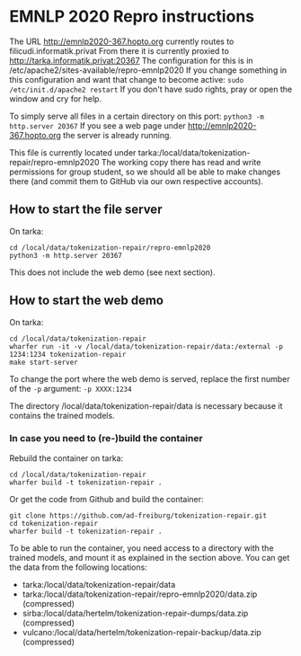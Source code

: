 # EMNLP 2020 Repro instructions

The URL http://emnlp2020-367.hopto.org currently routes to filicudi.informatik.privat 
From there it is currently proxied to http://tarka.informatik.privat:20367 
The configuration for this is in /etc/apache2/sites-available/repro-emnlp2020 
If you change something in this configuration and want that change to become active: `sudo /etc/init.d/apache2 restart`
If you don't have sudo rights, pray or open the window and cry for help.

To simply serve all files in a certain directory on this port: `python3 -m http.server 20367`
If you see a web page under http://emnlp2020-367.hopto.org the server is already running.

This file is currently located under tarka:/local/data/tokenization-repair/repro-emnlp2020
The working copy there has read and write permissions for group student, so we should all be able to make changes there (and commit them to GitHub via our own respective accounts).

## How to start the file server

On tarka:

    cd /local/data/tokenization-repair/repro-emnlp2020
    python3 -m http.server 20367

This does not include the web demo (see next section).

## How to start the web demo

On tarka:

    cd /local/data/tokenization-repair
    wharfer run -it -v /local/data/tokenization-repair/data:/external -p 1234:1234 tokenization-repair
    make start-server

To change the port where the web demo is served, replace the first number of the `-p` argument: `-p XXXX:1234`

The directory /local/data/tokenization-repair/data is necessary because it contains the trained models.

### In case you need to (re-)build the container

Rebuild the container on tarka:

    cd /local/data/tokenization-repair
    wharfer build -t tokenization-repair .

Or get the code from Github and build the container:

    git clone https://github.com/ad-freiburg/tokenization-repair.git
    cd tokenization-repair
    wharfer build -t tokenization-repair .

To be able to run the container, you need access to a directory with the trained models,
and mount it as explained in the section above.
You can get the data from the following locations:
- tarka:/local/data/tokenization-repair/data
- tarka:/local/data/tokenization-repair/repro-emnlp2020/data.zip (compressed)
- sirba:/local/data/hertelm/tokenization-repair-dumps/data.zip (compressed)
- vulcano:/local/data/hertelm/tokenization-repair-backup/data.zip (compressed)